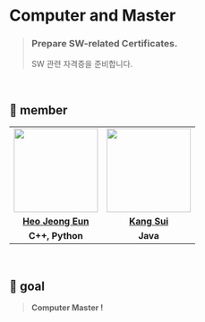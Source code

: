 # Computer and Master

> ### Prepare SW-related Certificates.
> SW 관련 자격증을 준비합니다. 

<br>

## 👋 member 
<table>
  <tr>
    <td align="center"><a href="https://github.com/Heo-Jeong-Eun"><img src="https://avatars.githubusercontent.com/Heo-Jeong-Eun" width="150px;" alt="">
    <td align="center"><a href="https://github.com/numerical43"><img src="https://avatars.githubusercontent.com/u/61495627?v=4" width="150px;" alt="">
  </tr>
  <tr>
    <td align="center"><a href="https://github.com/Heo-Jeong-Eun"><b>Heo Jeong Eun</b></td>
    <td align="center"><a href="https://github.com/numerical43"><b>Kang Sui</b></td>
  </tr>
  <tr>
    <td align="center"><strong>C++, Python</strong></td>
    <td align="center"><strong>Java</strong></td>
  </tr>
</table>

<br>

## 🚀 goal
> **Computer Master !**
